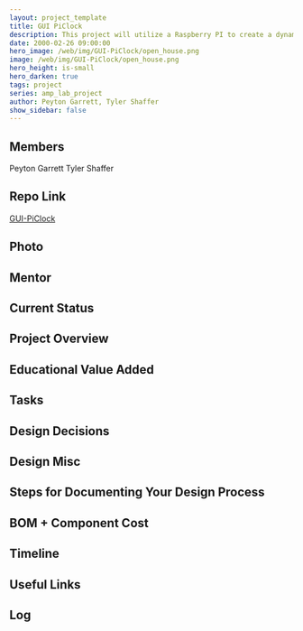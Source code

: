 ```yaml
---
layout: project_template
title: GUI PiClock
description: This project will utilize a Raspberry PI to create a dynamic widget display.
date: 2000-02-26 09:00:00
hero_image: /web/img/GUI-PiClock/open_house.png
image: /web/img/GUI-PiClock/open_house.png
hero_height: is-small
hero_darken: true
tags: project
series: amp_lab_project
author: Peyton Garrett, Tyler Shaffer
show_sidebar: false
---
```




## Members
Peyton Garrett
Tyler Shaffer

## Repo Link
<a class="button is-link" href="https://github.com/Amp-Lab-at-VT/GUI-PiClock" >GUI-PiClock</a>

## Photo

## Mentor

## Current Status

## Project Overview


## Educational Value Added


## Tasks

## Design Decisions

## Design Misc

## Steps for Documenting Your Design Process

## BOM + Component Cost

## Timeline

## Useful Links

## Log
            